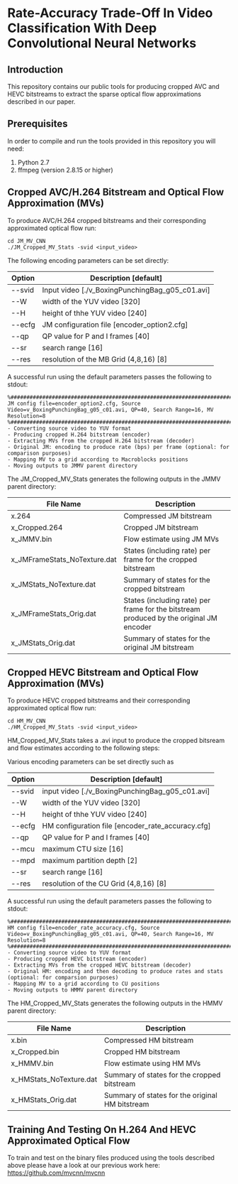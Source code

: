 # Rate-Accuracy Trade-Off In Video Classification With Deep Convolutional Neural Networks

## Introduction

This repository contains our public tools for producing cropped AVC and HEVC bitstreams to extract the sparse optical flow approximations  described in our paper.

## Prerequisites

In order to compile and run the tools provided in this repository you will need:
1. Python 2.7 
2. ffmpeg (version 2.8.15 or higher)

## Cropped AVC/H.264 Bitstream and Optical Flow Approximation (MVs)
To produce AVC/H.264 cropped bitstreams and their corresponding approximated optical flow run:
```
cd JM_MV_CNN
./JM_Cropped_MV_Stats -svid <input_video>
```

The following encoding parameters can be set directly:

Option | Description [default]
---|---
--svid |  Input video [./v_BoxingPunchingBag_g05_c01.avi]
--W  | width of the YUV video [320]
--H | height of thhe YUV video [240]
--ecfg |  JM configuration file [encoder_option2.cfg]
--qp  |   QP value for P and I frames [40]
--sr  |   search range [16]
--res  |  resolution of the MB Grid (4,8,16) [8]

A successful run using the default parameters passes the following to stdout:
```
%########################################################################################
JM config file=encoder_option2.cfg, Source Video=v_BoxingPunchingBag_g05_c01.avi, QP=40, Search Range=16, MV Resolution=8
%########################################################################################
- Converting source video to YUV format
- Producing cropped H.264 bitstream (encoder)
- Extracting MVs from the cropped H.264 bitstream (decoder)
- Original JM: encoding to produce rate (bps) per frame (optional: for comparison purposes) 
- Mapping MV to a grid according to Macroblocks positions
- Moving outputs to JMMV parent directory
```
The JM_Cropped_MV_Stats generates the following outputs in the JMMV parent directory:

File Name | Description
---|---
x.264 | Compressed JM bitstream
x_Cropped.264 | Cropped JM bitstream
x_JMMV.bin | Flow estimate using JM MVs
x_JMFrameStats_NoTexture.dat | States (including rate) per frame for the cropped bitstream
x_JMStats_NoTexture.dat | Summary of states for the cropped bitstream
x_JMFrameStats_Orig.dat | States (including rate) per frame for the bitstream produced by the original JM encoder
x_JMStats_Orig.dat | Summary of states for the original JM bitstream

## Cropped HEVC Bitstream and Optical Flow Approximation (MVs)
To produce HEVC cropped bitstreams and their corresponding approximated optical flow run:
```
cd HM_MV_CNN
./HM_Cropped_MV_Stats -svid <input_video>
```

HM_Cropped_MV_Stats takes a .avi input to produce the cropped bitsream and flow estimates according to the following steps:

Various encoding parameters can be set directly such as

Option | Description [default]
---|---
--svid |  input video [./v_BoxingPunchingBag_g05_c01.avi]
--W  | width of the YUV video [320]
--H | height of thhe YUV video [240]
--ecfg |  HM configuration file [encoder_rate_accuracy.cfg]
--qp  |   QP value for P and I frames [40]
--mcu |   maximum CTU size [16]
--mpd |   maximum partition depth [2]
--sr  |   search range [16]
--res  |  resolution of the CU Grid (4,8,16) [8]


A successful run using the default parameters passes the following to stdout:
```
%########################################################################################
HM config file=encoder_rate_accuracy.cfg, Source Video=v_BoxingPunchingBag_g05_c01.avi, QP=40, Search Range=16, MV Resolution=8
%########################################################################################
- Converting source video to YUV format
- Producing cropped HEVC bitstream (encoder)
- Extracting MVs from the cropped HEVC bitstream (decoder)
- Original HM: encoding and then decoding to produce rates and stats (optional: for comparsion purposes)
- Mapping MV to a grid according to CU positions
- Moving outputs to HMMV parent directory
```

The HM_Cropped_MV_Stats generates the following outputs in the HMMV parent directory:

File Name | Description
---|---
x.bin | Compressed HM bitstream
x_Cropped.bin | Cropped HM bitstream
x_HMMV.bin | Flow estimate using HM MVs
x_HMStats_NoTexture.dat | Summary of states for the cropped bitstream
x_HMStats_Orig.dat | Summary of states for the original HM bitstream

## Training And Testing On H.264 And HEVC Approximated Optical Flow
To train and test on the binary files produced using the tools described above please have a look at our previous work here:
https://github.com/mvcnn/mvcnn

